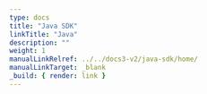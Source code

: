 ```yaml
---
type: docs
title: "Java SDK"
linkTitle: "Java"
description: ""
weight: 1
manualLinkRelref: ../../docs3-v2/java-sdk/home/
manualLinkTarget: _blank
_build: { render: link }
---
```




